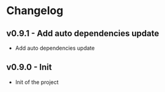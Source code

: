 # Changelog

## v0.9.1 - Add auto dependencies update

- Add auto dependencies update

## v0.9.0 - Init

- Init of the project
